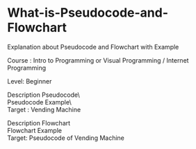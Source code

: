 # What-is-Pseudocode-and-Flowchart

Explanation about Pseudocode and Flowchart with Example

Course : Intro to Programming or Visual Programming / Internet Programming 

Level: Beginner

Description Pseudocode\                    		
  Pseudocode Example\  
  Target : Vending Machine  

Description Flowchart\
  Flowchart Example\
  Target: Pseudocode of Vending Machine
